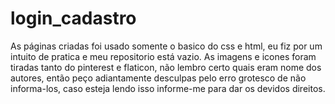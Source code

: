 # login_cadastro


As páginas criadas foi usado somente o basico do css e html, eu fiz por um intuito de pratica e meu repositorio está vazio. As imagens e icones foram tiradas tanto do pinterest e flaticon, não lembro certo quais eram nome dos autores, então peço adiantamente desculpas pelo erro grotesco de não informa-los, caso esteja lendo isso informe-me para dar os devidos direitos.
